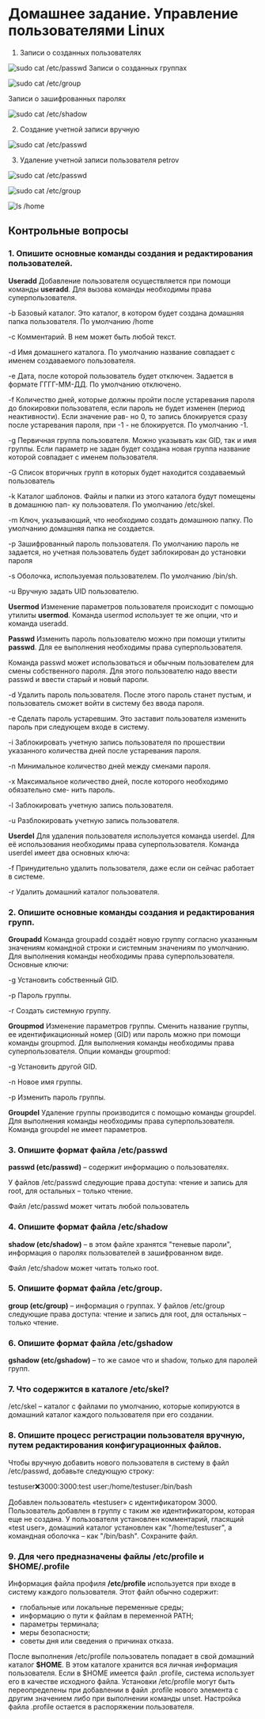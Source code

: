 # Домашнее задание. Управление пользователями Linux
1. Записи о созданных пользователях

![sudo cat /etc/passwd](image-1.png) 
Записи о созданных группах

![sudo cat /etc/group](image-2.png)

Записи о зашифрованных паролях

![sudo cat /etc/shadow](image-3.png)

2. Создание учетной записи вручную

![sudo cat /etc/passwd](image.png)

3. Удаление учетной записи пользователя petrov

![sudo cat /etc/passwd](image-4.png)

![sudo cat /etc/group](image-5.png)

![ls /home](image-6.png)

## Контрольные вопросы
### 1. Опишите основные команды создания и редактирования пользователей.

**Useradd** Добавление пользователя осуществляется при помощи команды **useradd**. Для вызова команды необходимы права суперпользователя.

-b Базовый каталог. Это каталог, в котором будет создана домашняя папка пользователя.
По умолчанию /home

-с Комментарий. В нем может быть любой текст.

-d Имя домашнего каталога. По умолчанию название совпадает с именем создаваемого пользователя.

-e Дата, после которой пользователь будет отключен. Задается в формате ГГГГ-ММ-ДД. По
умолчанию отключено.

-f Количество дней, которые должны пройти после устаревания пароля до блокировки
пользователя, если пароль не будет изменен (период неактивности). Если значение рав-
но 0, то запись блокируется сразу после устаревания пароля, при -1 - не блокируется. По умолчанию -1.

-g Первичная группа пользователя. Можно указывать как GID, так и имя группы. Если параметр не задан будет создана новая группа название которой совпадает с именем пользователя.

-G Список вторичных групп в которых будет находится создаваемый пользователь

-k Каталог шаблонов. Файлы и папки из этого каталога будут помещены в домашнюю пап-
ку пользователя. По умолчанию /etc/skel.

-m Ключ, указывающий, что необходимо создать домашнюю папку. По умолчанию домашняя папка не создается.

-p Зашифрованный пароль пользователя. По умолчанию пароль не задается, но учетная пользователь будет заблокирован до установки пароля

-s Оболочка, используемая пользователем. По умолчанию /bin/sh.

-u Вручную задать UID пользователю.

**Usermod** Изменение параметров пользователя происходит с помощью утилиты **usermod**.
Команда usermod использует те же опции, что и команда
useradd.

**Passwd** Изменить пароль пользователю можно при помощи утилиты **passwd**. Для ее выполнения необходимы права
суперпользователя.

Команда passwd может использоваться и обычным пользователем для смены собственного пароля. Для этого пользователю надо ввести passwd и ввести старый и новый пароли.

-d Удалить пароль пользователя. После этого пароль станет пустым, и пользователь сможет войти в систему без ввода пароля.

-e Сделать пароль устаревшим. Это заставит пользователя изменить пароль при следующем входе в систему.

-i Заблокировать учетную запись пользователя по прошествии указанного количества дней после устаревания пароля.

-n Минимальное количество дней между сменами пароля.

-x Максимальное количество дней, после которого необходимо обязательно сме-
нить пароль.

-l Заблокировать учетную запись пользователя.

-u Разблокировать учетную запись пользователя.

**Userdel** Для удаления пользователя используется команда userdel.
Для её использования необходимы права суперпользователя.
Команда userdel имеет два основных ключа:

-f Принудительно удалить пользователя, даже если он сейчас работает в системе.

-r Удалить домашний каталог пользователя.

### 2. Опишите основные команды создания и редактирования групп.

**Groupadd** Команда groupadd создаёт новую группу согласно указанным значениям командной строки и системным значениям по умолчанию. Для выполнения команды необходимы права суперпользователя. Основные ключи:

-g Установить собственный GID.

-p Пароль группы.

-r Создать системную группу.

**Groupmod** Изменение параметров группы. Сменить название группы, ее идентификационный номер
(GID) или пароль можно при помощи команды groupmod. Для выполнения команды необходимы права суперпользователя.
Опции команды groupmod:

-g Установить другой GID.

-n Новое имя группы.

-p Изменить пароль группы.

**Groupdel** Удаление группы производится с помощью команды groupdel. Для выполнения команды необходимы права суперпользователя.
Команда groupdel не имеет параметров.

### 3. Опишите формат файла /etc/passwd

**passwd (etc/passwd)** – содержит информацию о пользователях. 

У файлов /etc/passwd следующие права доступа: чтение и запись для root, для остальных – только чтение.

Файл /etc/passwd может читать любой пользователь

### 4. Опишите формат файла /etc/shadow

**shadow (etc/shadow)** – в этом файле хранятся "теневые пароли", информация о паролях пользователей в зашифрованном виде.

Файл /etc/shadow может читать только root.

### 5. Опишите формат файла /etc/group.

**group (etc/group)** – информация о группах. У файлов /etc/group следующие права доступа: чтение и запись для root, для остальных – только чтение.

### 6. Опишите формат файла /etc/gshadow

**gshadow (etc/gshadow)** – то же самое что и shadow, только для паролей групп.

### 7. Что содержится в каталоге /etc/skel?

/etc/skel – каталог с файлами по умолчанию, которые копируются в домашний каталог каждого пользователя при его создании.

### 8. Опишите процесс регистрации пользователя вручную, путем редактирования конфигурационных файлов.

Чтобы вручную добавить нового пользователя в систему в файл /etc/passwd, добавьте следующую строку:

testuser:x:3000:3000:test user:/home/testuser:/bin/bash

Добавлен пользователь «testuser» с идентификатором 3000.
Пользователь добавлен в группу с таким же идентификатором, которая еще не создана. У пользователя установлен комментарий, гласящий «test user», домашний каталог
установлен как "/home/testuser", а командная оболочка – как "/bin/bash". Cохраните файл.

### 9. Для чего предназначены файлы /etc/profile и $HOME/.profile

Информация файла профиля **/etc/profile** используется при входе в систему каждого пользователя. Этот файл обычно содержит:
- глобальные или локальные переменные среды;
- информацию о пути к файлам в переменной PATH;
- параметры терминала;
- меры безопасности;
- советы дня или сведения о причинах отказа.

После выполнения /etc/profile пользователь попадает в свой домашний каталог **$HOME**. В этом каталоге хранится вся личная информация пользователя. Если в $HOME имеется файл .profile, система использует его в качестве исходного файла. Установки /etc/profile могут быть переопределены при добавлении в файл .profile нового элемента с другим
значением либо при выполнении команды unset. Настройка файла .profile остается в распоряжении пользователя.

